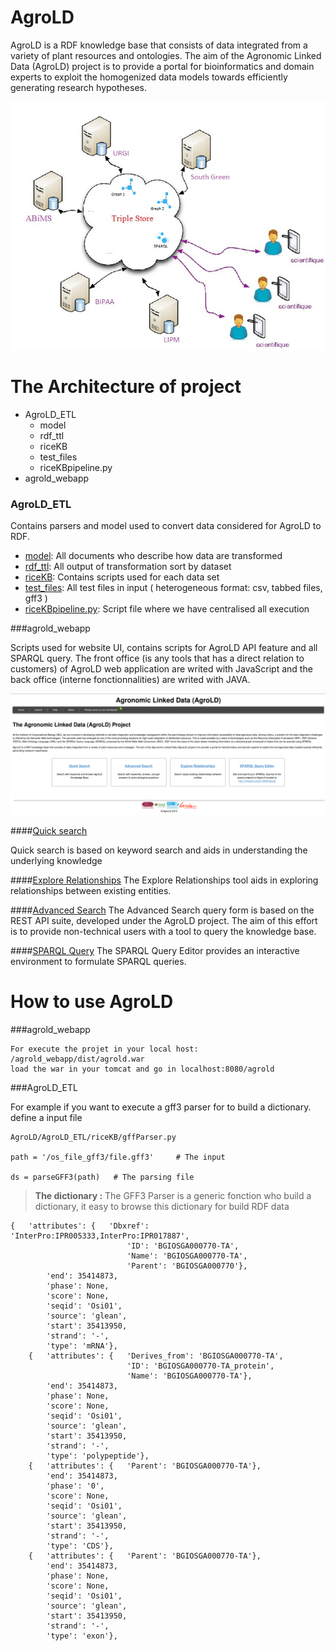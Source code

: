
# AgroLD

AgroLD is a RDF knowledge base that consists of data integrated from a variety of plant resources and ontologies. The aim of the Agronomic Linked Data (AgroLD) project is to provide a portal for bioinformatics and domain experts to exploit the homogenized data models towards efficiently generating research hypotheses.

![graphique](img/Graphique1v2.png "Agrold_UI")


# The Architecture of project

- AgroLD_ETL
	- model
	- rdf_ttl
	- riceKB
	- test_files
	- riceKBpipeline.py
- agrold_webapp

### AgroLD_ETL

Contains parsers and model used to convert data considered for AgroLD to RDF.

* [model](/AgroLD_ETL/model): All documents who describe how data are transformed
* [rdf_ttl](/AgroLD_ETL/rdf_ttl): All output of transformation sort by dataset
* [riceKB](/AgroLD_ETL/riceKB): Contains scripts used for each data set
* [test_files](/AgroLD_ETL/test_files): All test files in input ( heterogeneous format: csv, tabbed files, gff3 )
* [riceKBpipeline.py](/AgroLD_ETL/riceKBpipeline.py): Script file where we have centralised all execution

###agrold_webapp

Scripts used for website UI, contains scripts for AgroLD API feature and all SPARQL query.
The front office (is any tools that has a direct relation to customers) of AgroLD web application are writed with JavaScript and the back office (interne fonctionnalities) are writed with JAVA.



![graphique](img/Screenshot_webApp.png "Agrold_application")

####[Quick search](http://volvestre.cirad.fr:8080/agrold/quicksearch.jsp)

Quick search is based on keyword search and aids in
understanding the underlying knowledge

####[Explore Relationships]( http://volvestre.cirad.fr:8080/agrold/relfinder.jsp)
The Explore Relationships tool aids in exploring relationships between existing entities.

####[Advanced Search](http://volvestre.cirad.fr:8080/agrold/advancedSearch.jsp)
The Advanced Search query form is based on the REST API suite, developed under the AgroLD project. The aim of this effort is to provide non-technical users with a tool to query the knowledge base.


####[SPARQL Query](http://volvestre.cirad.fr:8080/agrold/sparqleditor.jsp)
The SPARQL Query Editor provides an interactive environment to formulate SPARQL queries.


# How to use AgroLD

###agrold_webapp

```
For execute the projet in your local host:
/agrold_webapp/dist/agrold.war
load the war in your tomcat and go in localhost:8080/agrold
```

###AgroLD_ETL

For example if you want to execute a gff3 parser for to build a dictionary.
define a input file

```
AgroLD/AgroLD_ETL/riceKB/gffParser.py

path = '/os_file_gff3/file.gff3'     # The input

ds = parseGFF3(path)   # The parsing file

```

> **The dictionary :** The GFF3 Parser is a generic fonction who build a dictionary, it easy to browse this dictionary for build RDF data 


```
{   'attributes': {   'Dbxref': 'InterPro:IPR005333,InterPro:IPR017887',
                          'ID': 'BGIOSGA000770-TA',
                          'Name': 'BGIOSGA000770-TA',
                          'Parent': 'BGIOSGA000770'},
        'end': 35414873,
        'phase': None,
        'score': None,
        'seqid': 'Osi01',
        'source': 'glean',
        'start': 35413950,
        'strand': '-',
        'type': 'mRNA'},
    {   'attributes': {   'Derives_from': 'BGIOSGA000770-TA',
                          'ID': 'BGIOSGA000770-TA_protein',
                          'Name': 'BGIOSGA000770-TA'},
        'end': 35414873,
        'phase': None,
        'score': None,
        'seqid': 'Osi01',
        'source': 'glean',
        'start': 35413950,
        'strand': '-',
        'type': 'polypeptide'},
    {   'attributes': {   'Parent': 'BGIOSGA000770-TA'},
        'end': 35414873,
        'phase': '0',
        'score': None,
        'seqid': 'Osi01',
        'source': 'glean',
        'start': 35413950,
        'strand': '-',
        'type': 'CDS'},
    {   'attributes': {   'Parent': 'BGIOSGA000770-TA'},
        'end': 35414873,
        'phase': None,
        'score': None,
        'seqid': 'Osi01',
        'source': 'glean',
        'start': 35413950,
        'strand': '-',
        'type': 'exon'},

```




